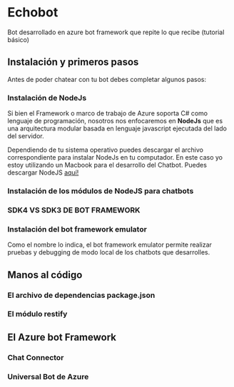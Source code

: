 # Echobot
Bot desarrollado en azure bot framework que repite lo que recibe (tutorial básico)


## Instalación y primeros pasos ## 

Antes de poder chatear con tu bot debes completar algunos pasos:

### Instalación de NodeJs ###
Si bien el Framework o marco de trabajo de Azure soporta C# como lenguaje de programación, nosotros nos enfocaremos en **NodeJs** que es una arquitectura modular basada en lenguaje javascript ejecutada del lado del servidor.

Dependiendo de tu sistema operativo puedes descargar el archivo correspondiente para instalar NodeJs en tu computador. En este caso yo estoy utilizando un Macbook para el desarrollo del Chatbot.
Puedes descargar NodeJS [aquí!](https://nodejs.org/es/)

### Instalación de los módulos de NodeJS para chatbots ###


### SDK4 VS SDK3 DE BOT FRAMEWORK ###



### Instalación del bot framework emulator ###

Como el nombre lo indica, el bot framework emulator permite realizar pruebas y debugging de modo local de los chatbots que desarrolles.

## Manos al código ##

### El archivo de dependencias package.json ###

### El módulo restify ###

## El Azure bot Framework ##

### Chat Connector ###

### Universal Bot de Azure ###

